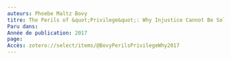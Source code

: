 ```yaml
---
auteurs: Phoebe Maltz Bovy
titre: The Perils of &quot;Privilege&quot;: Why Injustice Cannot Be Solved by Accusing Others of Advantage
Paru dans: 
Année de publication: 2017
page: 
Accès: zotero://select/items/@BovyPerilsPrivilegeWhy2017
---
```


